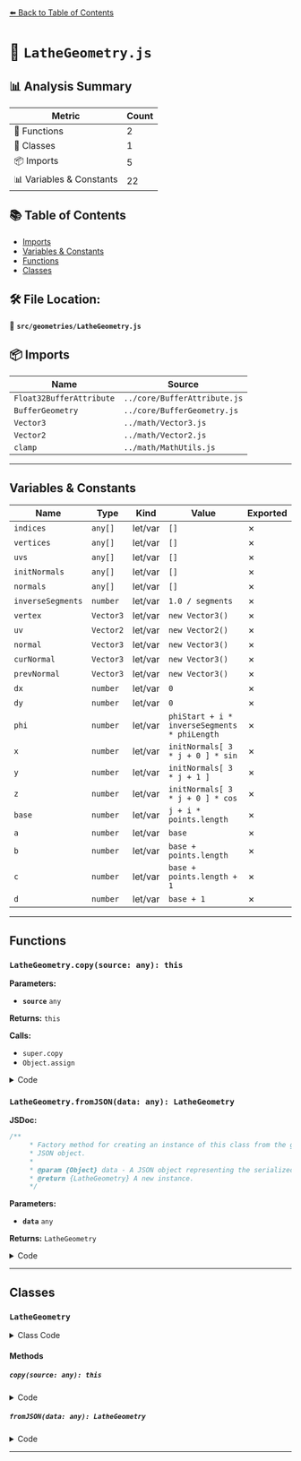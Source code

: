 [⬅️ Back to Table of Contents](../../index.md)

# 📄 `LatheGeometry.js`

## 📊 Analysis Summary

| Metric | Count |
|--------|-------|
| 🔧 Functions | 2 |
| 🧱 Classes | 1 |
| 📦 Imports | 5 |
| 📊 Variables & Constants | 22 |

## 📚 Table of Contents

- [Imports](#imports)
- [Variables & Constants](#variables-constants)
- [Functions](#functions)
- [Classes](#classes)

## 🛠️ File Location:
📂 **`src/geometries/LatheGeometry.js`**

## 📦 Imports

| Name | Source |
|------|--------|
| `Float32BufferAttribute` | `../core/BufferAttribute.js` |
| `BufferGeometry` | `../core/BufferGeometry.js` |
| `Vector3` | `../math/Vector3.js` |
| `Vector2` | `../math/Vector2.js` |
| `clamp` | `../math/MathUtils.js` |


---

## Variables & Constants

| Name | Type | Kind | Value | Exported |
|------|------|------|-------|----------|
| `indices` | `any[]` | let/var | `[]` | ✗ |
| `vertices` | `any[]` | let/var | `[]` | ✗ |
| `uvs` | `any[]` | let/var | `[]` | ✗ |
| `initNormals` | `any[]` | let/var | `[]` | ✗ |
| `normals` | `any[]` | let/var | `[]` | ✗ |
| `inverseSegments` | `number` | let/var | `1.0 / segments` | ✗ |
| `vertex` | `Vector3` | let/var | `new Vector3()` | ✗ |
| `uv` | `Vector2` | let/var | `new Vector2()` | ✗ |
| `normal` | `Vector3` | let/var | `new Vector3()` | ✗ |
| `curNormal` | `Vector3` | let/var | `new Vector3()` | ✗ |
| `prevNormal` | `Vector3` | let/var | `new Vector3()` | ✗ |
| `dx` | `number` | let/var | `0` | ✗ |
| `dy` | `number` | let/var | `0` | ✗ |
| `phi` | `number` | let/var | `phiStart + i * inverseSegments * phiLength` | ✗ |
| `x` | `number` | let/var | `initNormals[ 3 * j + 0 ] * sin` | ✗ |
| `y` | `number` | let/var | `initNormals[ 3 * j + 1 ]` | ✗ |
| `z` | `number` | let/var | `initNormals[ 3 * j + 0 ] * cos` | ✗ |
| `base` | `number` | let/var | `j + i * points.length` | ✗ |
| `a` | `number` | let/var | `base` | ✗ |
| `b` | `number` | let/var | `base + points.length` | ✗ |
| `c` | `number` | let/var | `base + points.length + 1` | ✗ |
| `d` | `number` | let/var | `base + 1` | ✗ |


---

## Functions

### `LatheGeometry.copy(source: any): this`

**Parameters:**

- **`source`** `any`

**Returns:** `this`

**Calls:**

- `super.copy`
- `Object.assign`

<details><summary>Code</summary>

```typescript
copy( source ) {

		super.copy( source );

		this.parameters = Object.assign( {}, source.parameters );

		return this;

	}
```
</details>

### `LatheGeometry.fromJSON(data: any): LatheGeometry`

**JSDoc:**
```typescript
/**
	 * Factory method for creating an instance of this class from the given
	 * JSON object.
	 *
	 * @param {Object} data - A JSON object representing the serialized geometry.
	 * @return {LatheGeometry} A new instance.
	 */
```

**Parameters:**

- **`data`** `any`

**Returns:** `LatheGeometry`

<details><summary>Code</summary>

```typescript
static fromJSON( data ) {

		return new LatheGeometry( data.points, data.segments, data.phiStart, data.phiLength );

	}
```
</details>


---

## Classes

### `LatheGeometry`

<details><summary>Class Code</summary>

```ts
class LatheGeometry extends BufferGeometry {

	/**
	 * Constructs a new lathe geometry.
	 *
	 * @param {Array<Vector2|Vector3>} [points] - An array of points in 2D space. The x-coordinate of each point
	 * must be greater than zero.
	 * @param {number} [segments=12] - The number of circumference segments to generate.
	 * @param {number} [phiStart=0] - The starting angle in radians.
	 * @param {number} [phiLength=Math.PI*2] - The radian (0 to 2PI) range of the lathed section 2PI is a
	 * closed lathe, less than 2PI is a portion.
	 */
	constructor( points = [ new Vector2( 0, - 0.5 ), new Vector2( 0.5, 0 ), new Vector2( 0, 0.5 ) ], segments = 12, phiStart = 0, phiLength = Math.PI * 2 ) {

		super();

		this.type = 'LatheGeometry';

		/**
		 * Holds the constructor parameters that have been
		 * used to generate the geometry. Any modification
		 * after instantiation does not change the geometry.
		 *
		 * @type {Object}
		 */
		this.parameters = {
			points: points,
			segments: segments,
			phiStart: phiStart,
			phiLength: phiLength
		};

		segments = Math.floor( segments );

		// clamp phiLength so it's in range of [ 0, 2PI ]

		phiLength = clamp( phiLength, 0, Math.PI * 2 );

		// buffers

		const indices = [];
		const vertices = [];
		const uvs = [];
		const initNormals = [];
		const normals = [];

		// helper variables

		const inverseSegments = 1.0 / segments;
		const vertex = new Vector3();
		const uv = new Vector2();
		const normal = new Vector3();
		const curNormal = new Vector3();
		const prevNormal = new Vector3();
		let dx = 0;
		let dy = 0;

		// pre-compute normals for initial "meridian"

		for ( let j = 0; j <= ( points.length - 1 ); j ++ ) {

			switch ( j ) {

				case 0:				// special handling for 1st vertex on path

					dx = points[ j + 1 ].x - points[ j ].x;
					dy = points[ j + 1 ].y - points[ j ].y;

					normal.x = dy * 1.0;
					normal.y = - dx;
					normal.z = dy * 0.0;

					prevNormal.copy( normal );

					normal.normalize();

					initNormals.push( normal.x, normal.y, normal.z );

					break;

				case ( points.length - 1 ):	// special handling for last Vertex on path

					initNormals.push( prevNormal.x, prevNormal.y, prevNormal.z );

					break;

				default:			// default handling for all vertices in between

					dx = points[ j + 1 ].x - points[ j ].x;
					dy = points[ j + 1 ].y - points[ j ].y;

					normal.x = dy * 1.0;
					normal.y = - dx;
					normal.z = dy * 0.0;

					curNormal.copy( normal );

					normal.x += prevNormal.x;
					normal.y += prevNormal.y;
					normal.z += prevNormal.z;

					normal.normalize();

					initNormals.push( normal.x, normal.y, normal.z );

					prevNormal.copy( curNormal );

			}

		}

		// generate vertices, uvs and normals

		for ( let i = 0; i <= segments; i ++ ) {

			const phi = phiStart + i * inverseSegments * phiLength;

			const sin = Math.sin( phi );
			const cos = Math.cos( phi );

			for ( let j = 0; j <= ( points.length - 1 ); j ++ ) {

				// vertex

				vertex.x = points[ j ].x * sin;
				vertex.y = points[ j ].y;
				vertex.z = points[ j ].x * cos;

				vertices.push( vertex.x, vertex.y, vertex.z );

				// uv

				uv.x = i / segments;
				uv.y = j / ( points.length - 1 );

				uvs.push( uv.x, uv.y );

				// normal

				const x = initNormals[ 3 * j + 0 ] * sin;
				const y = initNormals[ 3 * j + 1 ];
				const z = initNormals[ 3 * j + 0 ] * cos;

				normals.push( x, y, z );

			}

		}

		// indices

		for ( let i = 0; i < segments; i ++ ) {

			for ( let j = 0; j < ( points.length - 1 ); j ++ ) {

				const base = j + i * points.length;

				const a = base;
				const b = base + points.length;
				const c = base + points.length + 1;
				const d = base + 1;

				// faces

				indices.push( a, b, d );
				indices.push( c, d, b );

			}

		}

		// build geometry

		this.setIndex( indices );
		this.setAttribute( 'position', new Float32BufferAttribute( vertices, 3 ) );
		this.setAttribute( 'uv', new Float32BufferAttribute( uvs, 2 ) );
		this.setAttribute( 'normal', new Float32BufferAttribute( normals, 3 ) );

	}

	copy( source ) {

		super.copy( source );

		this.parameters = Object.assign( {}, source.parameters );

		return this;

	}

	/**
	 * Factory method for creating an instance of this class from the given
	 * JSON object.
	 *
	 * @param {Object} data - A JSON object representing the serialized geometry.
	 * @return {LatheGeometry} A new instance.
	 */
	static fromJSON( data ) {

		return new LatheGeometry( data.points, data.segments, data.phiStart, data.phiLength );

	}

}
```
</details>

#### Methods

##### `copy(source: any): this`

<details><summary>Code</summary>

```ts
copy( source ) {

		super.copy( source );

		this.parameters = Object.assign( {}, source.parameters );

		return this;

	}
```
</details>

##### `fromJSON(data: any): LatheGeometry`

<details><summary>Code</summary>

```ts
static fromJSON( data ) {

		return new LatheGeometry( data.points, data.segments, data.phiStart, data.phiLength );

	}
```
</details>


---